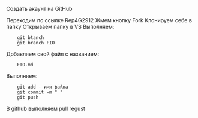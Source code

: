 Создать акаунт на GitHub

Переходим по ссылке Rep4G2912
Жмем кнопку Fork
Клонируем себе в папку
Открываем папку в VS
Выполняем:

        git btanch
        git branch FIO

Добавляем свой файл c названием:

        FIO.md

Выполняем:

        git add - имя файла
        git commit -m " "
        git push

В github выполняем pull regust